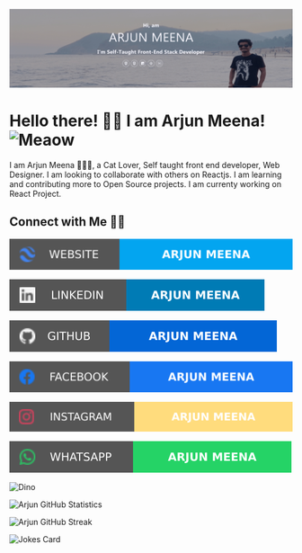 [![MastHead](https://raw.githubusercontent.com/arjunMee/arjunMee/master/mast.png?token=AQWYXGVO2L3J3GANKKFFRCDAUYQEC)]()

# Hello there! 👋🏻 I am Arjun Meena! <img src="https://i.imgur.com/veZrcC7.gif" alt="Meaow" width="50" />

I am Arjun Meena 🙋🏻‍♂️, a Cat Lover, Self taught front end developer, Web Designer.
I am looking to collaborate with others on Reactjs.
I am learning and contributing more to Open Source projects.
I am currenty working on React Project.

## Connect with Me 🤝🏻

[![Website](https://raw.githubusercontent.com/arjunMee/arjunMee/master/soc/ws.svg?token=AQWYXGRMUAVJ4PPIU4TFOTTAUYKOM)]()

[![LinkedIn](https://raw.githubusercontent.com/arjunMee/arjunMee/master/soc/li.svg?token=AQWYXGV6DJVPENPAUS3XEDTAUYKLM)]()

[![GitHub](https://raw.githubusercontent.com/arjunMee/arjunMee/master/soc/gh.svg?token=AQWYXGTWP5LXEVJVU4O4TA3AUYKI4)](https://github.com/arjunMee)

[![Facebook](https://raw.githubusercontent.com/arjunMee/arjunMee/master/soc/fb.svg?token=AQWYXGTKMOCLDGBKYK4HSX3AUYKGU)](https://www.facebook.com/arjun.bu12/)

[![Instagram](https://raw.githubusercontent.com/arjunMee/arjunMee/master/soc/ig.svg?token=AQWYXGUCWPZEL3GBFST5PTDAUYKKE)](https://www.instagram.com/arjun.meena12/)

[![WhatsApp](https://raw.githubusercontent.com/arjunMee/arjunMee/master/soc/wa.svg?token=AQWYXGXXOQTRTGJO7GREGG3AUYKMU)]()

![Dino](https://raw.githubusercontent.com/arjunMee/arjunMee/blob/master/dino.gif)

![Arjun GitHub Statistics](https://github-readme-stats.vercel.app/api?username=arjunMee&show_icons=true)

<!-- | ![Top Languages](https://github-readme-stats.vercel.app/api/top-langs/?username=arjunMee) | -->

![Arjun GitHub Streak](https://github-readme-streak-stats.herokuapp.com/?user=arjunMee)

![Jokes Card](https://readme-jokes.vercel.app/api)
